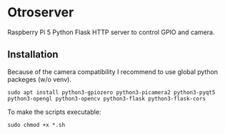 # Otroserver
Raspberry Pi 5 Python Flask HTTP server to control GPIO and camera.

## Installation
Because of the camera compatibility I recommend to use global python packeges (w/o venv).
```
sudo apt install python3-gpiozero python3-picamera2 python3-pyqt5 python3-opengl python3-opencv python3-flask python3-flask-cors
```

To make the scripts executable:
```
sudo chmod +x *.sh
```